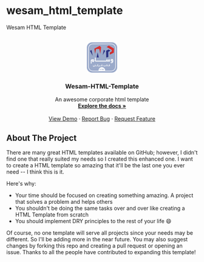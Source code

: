 # wesam_html_template
Wesam HTML Template

<!--
*** Thanks for checking out the Wesam-HTML-Template. If you have a suggestion
*** that would make this better, please fork the repo and create a pull request
*** or simply open an issue with the tag "enhancement".
*** Don't forget to give the project a star!
*** Thanks again! Now go create something AMAZING! :D
-->


<!-- PROJECT LOGO -->
<br />
<div align="center">
  <a href="https://github.com/walid-khalafi/wesam_html_template">
    <img src="images/icon.png" alt="Logo" width="80" height="80">
  </a>

  <h3 align="center">Wesam-HTML-Template</h3>

  <p align="center">
    An awesome corporate html template
    <br />
    <a href="https://github.com/walid-khalafi/wesam_html_template"><strong>Explore the docs »</strong></a>
    <br />
    <br />
    <a href="https://github.com/walid-khalafi/wesam_html_template">View Demo</a>
    ·
    <a href="https://github.com/walid-khalafi/wesam_html_template/issues">Report Bug</a>
    ·
    <a href="https://github.com/walid-khalafi/wesam_html_template/issues">Request Feature</a>
  </p>
</div>

<!-- ABOUT THE PROJECT -->
## About The Project

There are many great HTML templates available on GitHub; however, I didn't find one that really suited my needs so I created this enhanced one. I want to create a HTML template so amazing that it'll be the last one you ever need -- I think this is it.

Here's why:
* Your time should be focused on creating something amazing. A project that solves a problem and helps others
* You shouldn't be doing the same tasks over and over like creating a HTML Template from scratch
* You should implement DRY principles to the rest of your life :smile:

Of course, no one template will serve all projects since your needs may be different. So I'll be adding more in the near future. You may also suggest changes by forking this repo and creating a pull request or opening an issue. Thanks to all the people have contributed to expanding this template!



